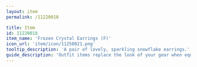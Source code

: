 ```yaml
---
layout: item
permalink: /11220018

title: Item
id: 11220018
item_name: 'Frozen Crystal Earrings (F)'
icon_url: 'item/icon/11250021.png'
tooltip_description: 'A pair of lovely, sparkling snowflake earrings.'
guide_description: 'Outfit items replace the look of your gear when equipped.'
---
```

